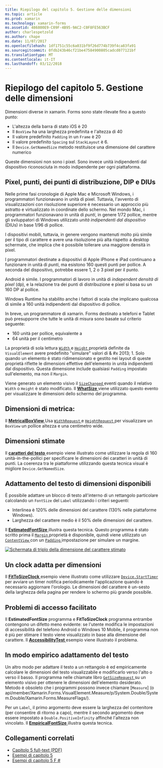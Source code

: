 ```yaml
---
title: Riepilogo del capitolo 5. Gestione delle dimensioni
ms.topic: article
ms.prod: xamarin
ms.technology: xamarin-forms
ms.assetid: 486800E9-C09F-4B95-9AC2-C0F8FE563BCF
author: charlespetzold
ms.author: chape
ms.date: 11/07/2017
ms.openlocfilehash: 1df1751c55c6a031bf9f26d774b739f4ca83fa91
ms.sourcegitcommit: 0fdb243b46cf21be47584900805cadcd077121bf
ms.translationtype: MT
ms.contentlocale: it-IT
ms.lasthandoff: 03/12/2018
---
```

# <a name="summary-of-chapter-5-dealing-with-sizes"></a>Riepilogo del capitolo 5. Gestione delle dimensioni

Dimensioni diverse in xamarin. Forms sono state rilevate fino a questo punto:

- L'altezza della barra di stato iOS è 20
- Il `BoxView` ha una larghezza predefinita e l'altezza di 40
- Il valore predefinito `Padding` in un `Frame` è 20
- Il valore predefinito `Spacing` sul `StackLayout` è 6.
- Il `Device.GetNamedSize` metodo restituisce una dimensione del carattere numerico

Queste dimensioni non sono i pixel. Sono invece unità indipendenti dal dispositivo riconosciuta in modo indipendente per ogni piattaforma.

## <a name="pixels-points-dps-dips-and-dius"></a>Pixel, punti, dei punti di distribuzione, DIP e DIUs

Nelle prime fasi cronologie di Apple Mac e Microsoft Windows, i programmatori funzionavano in unità di pixel. Tuttavia, l'avvento di visualizzazioni con risoluzione superiore è necessario un approccio più astratto e virtualizzato in coordinate dello schermo. Nel mondo Mac, i programmatori funzionavano in unità di *punti*, in genere 1/72 pollice, mentre gli sviluppatori di Windows utilizzato *unità indipendenti dal dispositivo* (DIUs) in base 1/96 di pollice.

I dispositivi mobili, tuttavia, in genere vengono mantenuti molto più simile per il tipo di carattere e avere una risoluzione più alta rispetto a desktop schermate, che implica che è possibile tollerare una maggiore densità in pixel.

I programmatori destinate a dispositivi di Apple iPhone e iPad continuano a funzionare in unità di *punti*, ma esistono 160 questi punti per pollice. A seconda del dispositivo, potrebbe essere 1, 2 o 3 pixel per il punto.

Android è simile. I programmatori di lavoro in unità di *independent densità di pixel* (dp), e la relazione tra dei punti di distribuzione e pixel si basa su un 160 DP al pollice.

Windows Runtime ha stabilito anche i fattori di scala che implicano qualcosa di simile a 160 unità indipendenti dal dispositivo di pollice.

In breve, un programmatore di xamarin. Forms destinato a telefoni e Tablet può presupporre che tutte le unità di misura sono basate sul criterio seguente:

- 160 unità per pollice, equivalente a
- 64 unità per il centimetro

La proprietà di sola lettura [ `Width` ](https://developer.xamarin.com/api/property/Xamarin.Forms.VisualElement.Width/) e [ `Height` ](https://developer.xamarin.com/api/property/Xamarin.Forms.VisualElement.Height/) proprietà definite da `VisualElement` avere predefinito "simulare" valori di & #x 2013; 1. Solo quando un elemento è stato ridimensionato e gestito nei layout di queste proprietà riflette le dimensioni effettive dell'elemento in unità indipendenti dal dispositivo. Questa dimensione include qualsiasi `Padding` impostato sull'elemento, ma non il `Margin`.

Viene generato un elemento visivo il [ `SizeChanged` ](https://developer.xamarin.com/api/event/Xamarin.Forms.VisualElement.SizeChanged/) eventi quando il relativo `Width` o `Height` è stato modificato. Il [ **WhatSize** ](https://github.com/xamarin/xamarin-forms-book-samples/tree/master/Chapter05/WhatSize) viene utilizzato questo evento per visualizzare le dimensioni dello schermo del programma.

## <a name="metrical-sizes"></a>Dimensioni di metrica:

Il [ **MetricalBoxView** ](https://github.com/xamarin/xamarin-forms-book-samples/tree/master/Chapter05/MetricalBoxView) Usa [ `WidthRequest` ](https://developer.xamarin.com/api/property/Xamarin.Forms.VisualElement.WidthRequest/) e [ `HeightRequest` ](https://developer.xamarin.com/api/property/Xamarin.Forms.VisualElement.HeightRequest/) per visualizzare un `BoxView` un pollice altezza e una centimetro wide.

## <a name="estimated-font-sizes"></a>Dimensioni stimate

Il [ **caratteri del testo** ](https://github.com/xamarin/xamarin-forms-book-samples/tree/master/Chapter05/FontSizes) esempio viene illustrato come utilizzare la regola di 160 unità-in-the-pollici per specificare le dimensioni dei caratteri in unità di punti. La coerenza tra le piattaforme utilizzando questa tecnica visual è migliore `Device.GetNamedSize`.

## <a name="fitting-text-to-available-size"></a>Adattamento del testo di dimensioni disponibili

È possibile adattare un blocco di testo all'interno di un rettangolo particolare calcolando un `FontSize` del `Label` utilizzando i criteri seguenti:

- Interlinea è 120% delle dimensioni del carattere (130% nelle piattaforme Windows).
- Larghezza del carattere medio è il 50% delle dimensioni del carattere.

Il [ **EstimatedFontSize** ](https://github.com/xamarin/xamarin-forms-book-samples/tree/master/Chapter05/EstimatedFontSize) illustra questa tecnica. Questo programma è stato scritto prima il [ `Margin` ](https://developer.xamarin.com/api/property/Xamarin.Forms.View.Margin/) proprietà è disponibile, quindi viene utilizzato un [ `ContentView` ](https://developer.xamarin.com/api/type/Xamarin.Forms.ContentView/) con un [ `Padding` ](https://developer.xamarin.com/api/property/Xamarin.Forms.Layout.Padding/) impostazione per simulare un margine.

[![Schermata di triplo della dimensione del carattere stimato](images/ch05fg07-small.png "testo adatta alle dimensioni disponibili")](images/ch05fg07-large.png#lightbox "testo adatta alle dimensioni disponibili")

## <a name="a-fit-to-size-clock"></a>Un clock adatta per dimensioni

Il [ **FitToSizeClock** ](https://github.com/xamarin/xamarin-forms-book-samples/tree/master/Chapter05/FitToSizeClock) esempio viene illustrato come utilizzare [ `Device.StartTimer` ](https://developer.xamarin.com/api/member/Xamarin.Forms.Device.StartTimer/p/System.TimeSpan/System.Func%7BSystem.Boolean%7D/) per avviare un timer notifica periodicamente l'applicazione quando è necessario aggiornare l'orologio. Le dimensioni del carattere è un-sesto della larghezza della pagina per rendere lo schermo più grande possibile.

## <a name="accessibility-issues"></a>Problemi di accesso facilitato

Il **EstimatedFontSize** programma e **FitToSizeClock** programma entrambe contengono un difetto meno evidente: se l'utente modifica le impostazioni di accessibilità del telefono Android o Windows 10 Mobile, il programma non è più per stimare il testo viene visualizzato in base alla dimensione del carattere. Il [ **AccessibilityTest** ](https://github.com/xamarin/xamarin-forms-book-samples/tree/master/Chapter05/AccessibilityTest) esempio viene illustrato il problema.

## <a name="empirically-fitting-text"></a>In modo empirico adattamento del testo

Un altro modo per adattare il testo a un rettangolo è ed empiricamente calcolare le dimensioni del testo visualizzabile e modificarlo verso l'alto o verso il basso. Il programma nelle chiamate libro [ `GetSizeRequest` ](https://developer.xamarin.com/api/member/Xamarin.Forms.VisualElement.GetSizeRequest/p/System.Double/System.Double/) su un elemento visivo per ottenere le dimensioni dell'elemento desiderato. Metodo è obsoleto che i programmi possono invece chiamare [`Measure`] (o api/member/Xamarin.Forms.VisualElement.Measure/p/System.Double/System.Double/Xamarin.Forms.MeasureFlags/).

Per un `Label`, il primo argomento deve essere la larghezza del contenitore (per consentire di ritorno a capo), mentre il secondo argomento deve essere impostato a `Double.PositiveInfinity` affinché l'altezza non vincolato. Il [ **EmpiricalFontSize** ](https://github.com/xamarin/xamarin-forms-book-samples/tree/master/Chapter05/EmpiricalFontSize) illustra questa tecnica.



## <a name="related-links"></a>Collegamenti correlati

- [Capitolo 5 full-text (PDF)](https://download.xamarin.com/developer/xamarin-forms-book/XamarinFormsBook-Ch05-Apr2016.pdf)
- [Esempi di capitolo 5](https://github.com/xamarin/xamarin-forms-book-samples/tree/master/Chapter05)
- [Esempi di capitolo 5 F #](https://github.com/xamarin/xamarin-forms-book-samples/tree/master/Chapter05/FS)
